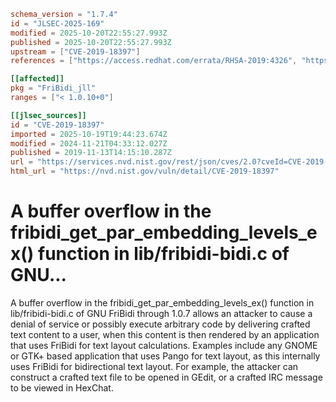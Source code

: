 ```toml
schema_version = "1.7.4"
id = "JLSEC-2025-169"
modified = 2025-10-20T22:55:27.993Z
published = 2025-10-20T22:55:27.993Z
upstream = ["CVE-2019-18397"]
references = ["https://access.redhat.com/errata/RHSA-2019:4326", "https://access.redhat.com/errata/RHSA-2019:4361", "https://access.redhat.com/errata/RHSA-2020:0291", "https://bugs.debian.org/cgi-bin/bugreport.cgi?bug=944327", "https://github.com/fribidi/fribidi/commit/034c6e9a1d296286305f4cfd1e0072b879f52568", "https://lists.fedoraproject.org/archives/list/package-announce%40lists.fedoraproject.org/message/TFS3N6KKXPI6ATDNEUFRSLX7R6BOBNIP/", "https://lists.fedoraproject.org/archives/list/package-announce%40lists.fedoraproject.org/message/W5UJRTG32FDNI7T637Q6PZYL3UCRR5HR/", "https://marc.info/?l=oss-security&m=157322128105807&w=2", "https://security-tracker.debian.org/tracker/CVE-2019-18397", "https://security.gentoo.org/glsa/202003-41", "https://access.redhat.com/errata/RHSA-2019:4326", "https://access.redhat.com/errata/RHSA-2019:4361", "https://access.redhat.com/errata/RHSA-2020:0291", "https://bugs.debian.org/cgi-bin/bugreport.cgi?bug=944327", "https://github.com/fribidi/fribidi/commit/034c6e9a1d296286305f4cfd1e0072b879f52568", "https://lists.fedoraproject.org/archives/list/package-announce%40lists.fedoraproject.org/message/TFS3N6KKXPI6ATDNEUFRSLX7R6BOBNIP/", "https://lists.fedoraproject.org/archives/list/package-announce%40lists.fedoraproject.org/message/W5UJRTG32FDNI7T637Q6PZYL3UCRR5HR/", "https://marc.info/?l=oss-security&m=157322128105807&w=2", "https://security-tracker.debian.org/tracker/CVE-2019-18397", "https://security.gentoo.org/glsa/202003-41"]

[[affected]]
pkg = "FriBidi_jll"
ranges = ["< 1.0.10+0"]

[[jlsec_sources]]
id = "CVE-2019-18397"
imported = 2025-10-19T19:44:23.674Z
modified = 2024-11-21T04:33:12.027Z
published = 2019-11-13T14:15:10.287Z
url = "https://services.nvd.nist.gov/rest/json/cves/2.0?cveId=CVE-2019-18397"
html_url = "https://nvd.nist.gov/vuln/detail/CVE-2019-18397"
```

# A buffer overflow in the fribidi_get_par_embedding_levels_ex() function in lib/fribidi-bidi.c of GNU...

A buffer overflow in the fribidi_get_par_embedding_levels_ex() function in lib/fribidi-bidi.c of GNU FriBidi through 1.0.7 allows an attacker to cause a denial of service or possibly execute arbitrary code by delivering crafted text content to a user, when this content is then rendered by an application that uses FriBidi for text layout calculations. Examples include any GNOME or GTK+ based application that uses Pango for text layout, as this internally uses FriBidi for bidirectional text layout. For example, the attacker can construct a crafted text file to be opened in GEdit, or a crafted IRC message to be viewed in HexChat.

